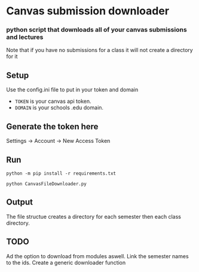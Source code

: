 # Canvas submission downloader
### python script that downloads all of your canvas submissions and lectures
Note that if you have no submissions for a class it will not create a directory for it

## Setup
Use the config.ini file to put in your token and domain
- `TOKEN` is your canvas api token.
- `DOMAIN` is your schools .edu domain.

## Generate the token here
Settings -> Account -> New Access Token

## Run
```shell
python -m pip install -r requirements.txt
```

```shell
python CanvasFileDownloader.py
```

## Output
The file structue creates a directory for each semester then each class directory.

## TODO
Ad the option to download from modules aswell.
Link the semester names to the ids.
Create a generic downloader function

